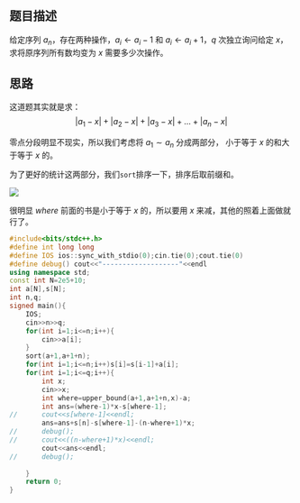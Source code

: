 ## 题目描述

给定序列 $a_n$，存在两种操作，$a_i \leftarrow a_{i}-1$ 和 $a_i \leftarrow a_{i}+1$，$q$ 次独立询问给定 $x$，求将原序列所有数均变为 $x$ 需要多少次操作。

## 思路

这道题其实就是求：
$$|a_1-x|+|a_2-x|+|a_3-x|+\dots+|a_n-x|$$

零点分段明显不现实，所以我们考虑将 $a_1\sim a_n$ 分成两部分，
小于等于 $x$ 的和大于等于 $x$ 的。

为了更好的统计这两部分，我们``sort``排序一下，排序后取前缀和。

![](https://cdn.luogu.com.cn/upload/image_hosting/q3w9c029.png)

很明显 $where$ 前面的书是小于等于 $x$ 的，所以要用 $x$ 来减，其他的照着上面做就行了。

```cpp
#include<bits/stdc++.h>
#define int long long
#define IOS ios::sync_with_stdio(0);cin.tie(0);cout.tie(0)
#define debug() cout<<"-------------------"<<endl 
using namespace std;
const int N=2e5+10;
int a[N],s[N];
int n,q;
signed main(){
	IOS;
	cin>>n>>q;
	for(int i=1;i<=n;i++){
		cin>>a[i];
	}
	sort(a+1,a+1+n);
	for(int i=1;i<=n;i++)s[i]=s[i-1]+a[i]; 
	for(int i=1;i<=q;i++){
		int x;
		cin>>x;
		int where=upper_bound(a+1,a+1+n,x)-a;
		int ans=(where-1)*x-s[where-1];
//		cout<<s[where-1]<<endl;
		ans=ans+s[n]-s[where-1]-(n-where+1)*x;
//		debug();
//		cout<<((n-where+1)*x)<<endl;
		cout<<ans<<endl;
//		debug();
		
	}
	return 0;
}

```
